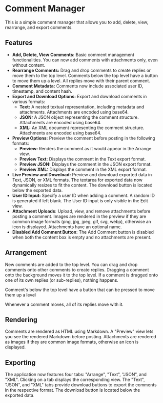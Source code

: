 # Comment Manager

This is a simple comment manager that allows you to add, delete, view, rearrange, and export comments.

## Features

- **Add, Delete, View Comments:** Basic comment management functionalities. You can now add comments with attachments only, even without content.
- **Rearrange Comments:** Drag and drop comments to create replies or move them to the top level. Comments below the top level have a button to move them up a level. All replies move with their parent comment.
- **Comment Metadata:** Comments now include associated user ID, timestamp, and content hash.
- **Export and Download Options:** Export and download comments in various formats:
  - **Text:** A nested textual representation, including metadata and attachments. Attachments are encoded using base64.
  - **JSON:** A JSON object representing the comment structure. Attachments are encoded using base64.
  - **XML:** An XML document representing the comment structure. Attachments are encoded using base64.
- **Preview Options:** Preview the comment before posting in the following formats:
  - **Preview:** Renders the comment as it would appear in the Arrange view.
  - **Preview Text:** Displays the comment in the Text export format.
  - **Preview JSON:** Displays the comment in the JSON export format.
  - **Preview XML:** Displays the comment in the XML export format.
- **Live Preview and Download:** Preview and download exported data in Text, JSON, or XML formats. The textarea for exported data now dynamically resizes to fit the content. The download button is located below the exported data.
- **User ID Input:** Specify a user ID when adding a comment. A random ID is generated if left blank. The User ID input is only visible in the Edit view.
- **Attachment Uploads:** Upload, view, and remove attachments before posting a comment. Images are rendered in the preview if they are common image formats (png, jpg, jpeg, gif, svg, webp), otherwise an icon is displayed. Attachments have an optional name.
- **Disabled Add Comment Button:** The Add Comment button is disabled when both the content box is empty and no attachments are present.

## Arrangement

New comments are added to the top level.
You can drag and drop comments onto other comments to create replies. Dragging a comment onto the background moves it to the top level. If a comment is dragged onto one of its own replies (or sub-replies), nothing happens.

Comment's below the top level have a button that can be pressed to move them up a level

Whenever a comment moves, all of its replies move with it.

## Rendering

Comments are rendered as HTML using Markdown. A "Preview" view lets you see the rendered Markdown before posting. Attachments are rendered as images if they are common image formats, otherwise an icon is displayed.

## Exporting

The application now features four tabs: "Arrange", "Text", "JSON", and "XML". Clicking on a tab displays the corresponding view. The "Text", "JSON", and "XML" tabs provide download buttons to export the comments in the respective format. The download button is located below the exported data.
